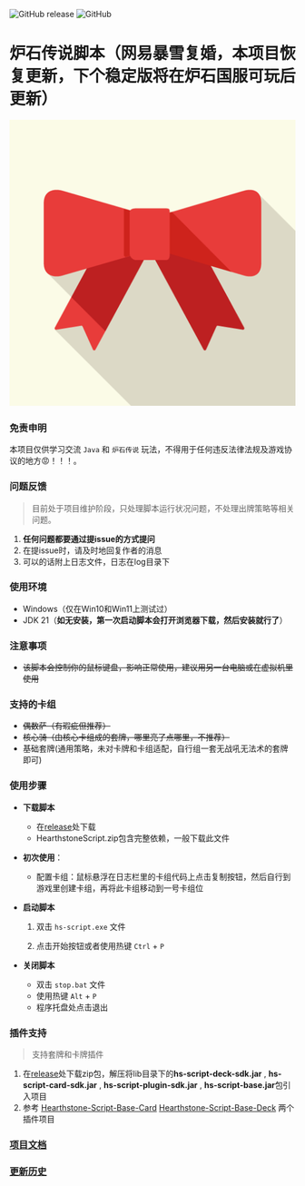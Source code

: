 ![GitHub release](https://img.shields.io/github/release/xjw580/Hearthstone-Script.svg)  ![GitHub](https://img.shields.io/github/license/xjw580/Hearthstone-Script?style=flat-square)

# 炉石传说脚本（网易暴雪复婚，本项目恢复更新，下个稳定版将在炉石国服可玩后更新）
![favicon.ico](Hearthstone-Script/src/main/resources/fxml/img/favicon.png)



### 免责申明

本项目仅供学习交流 `Java` 和 `炉石传说` 玩法，不得用于任何违反法律法规及游戏协议的地方😡！！！。



### 问题反馈

> 目前处于项目维护阶段，只处理脚本运行状况问题，不处理出牌策略等相关问题。

1. **任何问题都要通过提issue的方式提问**
2. 在提issue时，请及时地回复作者的消息
3. 可以的话附上日志文件，日志在log目录下



### 使用环境

- Windows（仅在Win10和Win11上测试过）
- JDK 21（**如无安装，第一次启动脚本会打开浏览器下载，然后安装就行了**）



### 注意事项

- ~~该脚本会控制你的鼠标键盘，影响正常使用，建议用另一台电脑或在虚拟机里使用~~



### 支持的卡组

- ~~偶数萨（有瑕疵但推荐）~~
- ~~核心骑（由核心卡组成的套牌，哪里亮了点哪里，不推荐）~~
- 基础套牌(通用策略，未对卡牌和卡组适配，自行组一套无战吼无法术的套牌即可)



### 使用步骤

- **下载脚本**
  - 在[release](https://gitee.com/zergqueen/Hearthstone-Script/releases)处下载
  - HearthstoneScript.zip包含完整依赖，一般下载此文件
  
- **初次使用**：
  - 配置卡组：鼠标悬浮在日志栏里的卡组代码上点击复制按钮，然后自行到游戏里创建卡组，再将此卡组移动到一号卡组位
  
- **启动脚本**
  1. 双击 `hs-script.exe` 文件
  
  2. 点击开始按钮或者使用热键 `Ctrl` + `P`
  
- **关闭脚本**

  - 双击 `stop.bat` 文件
  - 使用热键 `Alt` + `P`  
  - 程序托盘处点击退出



### 插件支持

> 支持套牌和卡牌插件

1. 在[release](https://gitee.com/zergqueen/Hearthstone-Script/releases)处下载zip包，解压将lib目录下的**hs-script-deck-sdk.jar** , **hs-script-card-sdk.jar** ,  **hs-script-plugin-sdk.jar** , **hs-script-base.jar**包引入项目
2. 参考 [Hearthstone-Script-Base-Card](Hearthstone-Script-Base-Card)  [Hearthstone-Script-Base-Deck](Hearthstone-Script-Base-Deck) 两个插件项目



### [项目文档](https://hearthstone-script-documentation.vercel.app/)



### [更新历史](HISTRORY.md)
